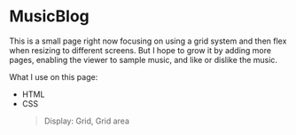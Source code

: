 # MusicBlog
This is a small page right now focusing on using a grid system and then flex when resizing to different screens. But I hope to grow it by adding more pages, enabling the viewer to sample music, and like or dislike the music.

What I use on this page:
- HTML
- CSS
  > Display: Grid,
  > Grid area
